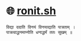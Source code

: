 # 🌐 [ronit.sh](https://ronit.sh)

```
विद्या ददाति विनयं विनयाद्याति पात्रताम् ।
पात्रत्वाद्धनमाप्नोति धनाद्धर्मं ततः सुखम् ॥
```



